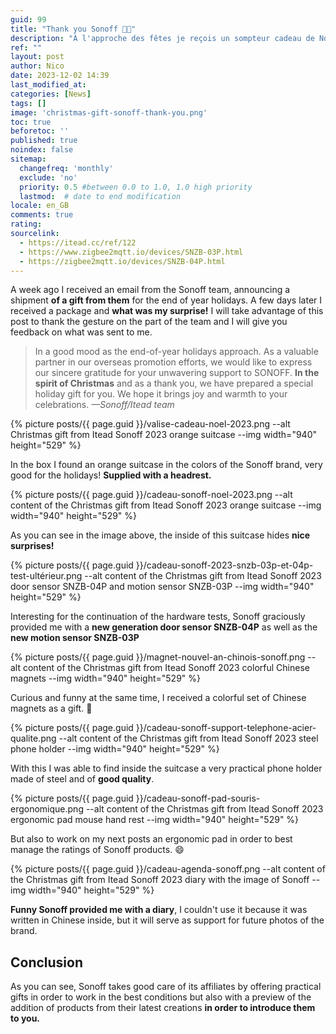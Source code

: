 ```yaml
---
guid: 99
title: "Thank you Sonoff 🎅🏻"
description: "À l'approche des fêtes je reçois un sompteur cadeau de Noel de la part de Sonoff"
ref: ""
layout: post
author: Nico
date: 2023-12-02 14:39
last_modified_at: 
categories: [News]
tags: []
image: 'christmas-gift-sonoff-thank-you.png'
toc: true
beforetoc: ''
published: true
noindex: false
sitemap:
  changefreq: 'monthly'
  exclude: 'no'
  priority: 0.5 #between 0.0 to 1.0, 1.0 high priority
  lastmod:  # date to end modification
locale: en_GB
comments: true
rating:  
sourcelink:
  - https://itead.cc/ref/122
  - https://www.zigbee2mqtt.io/devices/SNZB-03P.html
  - https://zigbee2mqtt.io/devices/SNZB-04P.html
---
```


A week ago I received an email from the Sonoff team, announcing a shipment **of a gift from them** for the end of year holidays. A few days later I received a package and **what was my surprise!**
I will take advantage of this post to thank the gesture on the part of the team and I will give you feedback on what was sent to me.


> In a good mood as the end-of-year holidays approach. As a valuable partner in our overseas promotion efforts, we would like to express our sincere gratitude for your unwavering support to SONOFF. **In the spirit of Christmas** and as a thank you, we have prepared a special holiday gift for you. We hope it brings joy and warmth to your celebrations. <cite>—Sonoff/Itead team</cite>

{% picture posts/{{ page.guid }}/valise-cadeau-noel-2023.png --alt Christmas gift from Itead Sonoff 2023 orange suitcase --img width="940" height="529" %}

In the box I found an orange suitcase in the colors of the Sonoff brand, very good for the holidays! **Supplied with a headrest.**

{% picture posts/{{ page.guid }}/cadeau-sonoff-noel-2023.png --alt content of the Christmas gift from Itead Sonoff 2023 orange suitcase --img width="940" height="529" %}

As you can see in the image above, the inside of this suitcase hides **nice surprises!**

{% picture posts/{{ page.guid }}/cadeau-sonoff-2023-snzb-03p-et-04p-test-ultérieur.png --alt content of the Christmas gift from Itead Sonoff 2023 door sensor SNZB-04P and motion sensor SNZB-03P --img width="940" height="529" %}

Interesting for the continuation of the hardware tests, Sonoff graciously provided me with a **new generation door sensor SNZB-04P** as well as the **new motion sensor SNZB-03P**

{% picture posts/{{ page.guid }}/magnet-nouvel-an-chinois-sonoff.png --alt content of the Christmas gift from Itead Sonoff 2023 colorful Chinese magnets --img width="940" height="529" %}

Curious and funny at the same time, I received a colorful set of Chinese magnets as a gift. 🤪

{% picture posts/{{ page.guid }}/cadeau-sonoff-support-telephone-acier-qualite.png --alt content of the Christmas gift from Itead Sonoff 2023 steel phone holder --img width="940" height="529" %}

With this I was able to find inside the suitcase a very practical phone holder made of steel and of **good quality**.

{% picture posts/{{ page.guid }}/cadeau-sonoff-pad-souris-ergonomique.png --alt content of the Christmas gift from Itead Sonoff 2023 ergonomic pad mouse hand rest --img width="940" height="529" %}

But also to work on my next posts an ergonomic pad in order to best manage the ratings of Sonoff products. 😄

{% picture posts/{{ page.guid }}/cadeau-agenda-sonoff.png --alt content of the Christmas gift from Itead Sonoff 2023 diary with the image of Sonoff --img width="940" height="529" %}

**Funny Sonoff provided me with a diary**, I couldn't use it because it was written in Chinese inside, but it will serve as support for future photos of the brand.

## Conclusion

As you can see, Sonoff takes good care of its affiliates by offering practical gifts in order to work in the best conditions but also with a preview of the addition of products from their latest creations **in order to introduce them to you.**
